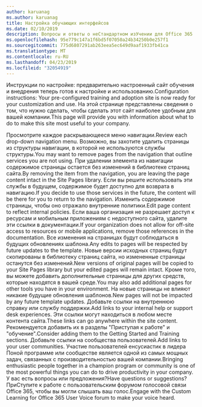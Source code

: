 ```yaml
---
author: karuanag
ms.author: karuanag
title: Настройка обучающих интерфейсов
ms.date: 02/10/2019
description: Вопросы и ответы о неСтандартном изУчении для Office 365
ms.openlocfilehash: 95e779c147a1f6bd5f07050a24b34250b0e257f1
ms.sourcegitcommit: 775d6807291ab263eea5ec649d9aaf1933fb41ca
ms.translationtype: MT
ms.contentlocale: ru-RU
ms.lasthandoff: 04/23/2019
ms.locfileid: "32054919"
---
```

<span data-ttu-id="6e288-103">Инструкции по настройке: предварительно настроенный сайт обучения и внедрения теперь готов к настройке и использованию.</span><span class="sxs-lookup"><span data-stu-id="6e288-103">Configuration instructions: Your pre-configured training and adoption site is now ready for your customization and use.</span></span> <span data-ttu-id="6e288-104">На этой странице представлены сведения о том, что нужно сделать, чтобы сделать этот сайт наиболее удобным для вашей компании.</span><span class="sxs-lookup"><span data-stu-id="6e288-104">This page will provide you with information about what to do to make this site most useful to your company.</span></span>

<span data-ttu-id="6e288-105">Просмотрите каждое раскрывающееся меню навигации.</span><span class="sxs-lookup"><span data-stu-id="6e288-105">Review each drop-down navigation menu.</span></span> <span data-ttu-id="6e288-106">Возможно, вы захотите удалить страницы из структуры навигации, в которой не используются службы структуры.</span><span class="sxs-lookup"><span data-stu-id="6e288-106">You may want to remove pages from the navigation that outline services you are not using.</span></span> <span data-ttu-id="6e288-107">При удалении элемента из навигации содержимое страницы остается без изменений в библиотеке страниц сайта.</span><span class="sxs-lookup"><span data-stu-id="6e288-107">By removing the item from the navigation, you are leaving the page content intact in the Site Pages library.</span></span> <span data-ttu-id="6e288-108">Если вы решите использовать эти службы в будущем, содержимое будет доступно для возврата в навигацию.</span><span class="sxs-lookup"><span data-stu-id="6e288-108">If you decide to use those services in the future, the content will be there for you to return to the navigation.</span></span> <span data-ttu-id="6e288-109">Изменить содержимое страницы, чтобы оно отражало внутренние политики.</span><span class="sxs-lookup"><span data-stu-id="6e288-109">Edit page content to reflect internal policies.</span></span> <span data-ttu-id="6e288-110">Если ваша организация не разрешает доступ к ресурсам и мобильным приложениям с недоступного сайта, удалите эти ссылки в документации.</span><span class="sxs-lookup"><span data-stu-id="6e288-110">If your organization does not allow for off-site access to resources or mobile applications, remove those references in the documentation.</span></span> <span data-ttu-id="6e288-111">Все изменения на страницах будут соблюдаться в будущих обновлениях шаблона.</span><span class="sxs-lookup"><span data-stu-id="6e288-111">Any edits to pages will be respected by future updates to the template.</span></span> <span data-ttu-id="6e288-112">Новые версии исходных страниц будут скопированы в библиотеку страниц сайта, но измененные страницы останутся без изменений.</span><span class="sxs-lookup"><span data-stu-id="6e288-112">New versions of original pages will be copied to your Site Pages library but your edited pages will remain intact.</span></span> <span data-ttu-id="6e288-113">Кроме того, вы можете добавить дополнительные страницы для других средств, которые находятся в вашей среде.</span><span class="sxs-lookup"><span data-stu-id="6e288-113">You may also add additional pages for other tools you have in your environment.</span></span> <span data-ttu-id="6e288-114">На новые страницы не влияют никакие будущие обновления шаблонов.</span><span class="sxs-lookup"><span data-stu-id="6e288-114">New pages will not be impacted by any future template updates.</span></span> <span data-ttu-id="6e288-115">Добавьте ссылки на внутреннюю справку или службу поддержки.</span><span class="sxs-lookup"><span data-stu-id="6e288-115">Add links to your internal help or support desk experiences.</span></span> <span data-ttu-id="6e288-116">Эти ссылки могут находиться в любом месте контента сайта.</span><span class="sxs-lookup"><span data-stu-id="6e288-116">These links can go anywhere within the site content.</span></span> <span data-ttu-id="6e288-117">Рекомендуется добавить их в разделы "Приступая к работе" и "обучение".</span><span class="sxs-lookup"><span data-stu-id="6e288-117">Consider adding them to the Getting Started and Training sections.</span></span> <span data-ttu-id="6e288-118">Добавьте ссылки на сообщества пользователей.</span><span class="sxs-lookup"><span data-stu-id="6e288-118">Add links to your user communities.</span></span> <span data-ttu-id="6e288-119">Участие пользователей енсусиастик в лидера Поной программе или сообществе является одной из самых мощных задач, связанных с производительностью вашей компании.</span><span class="sxs-lookup"><span data-stu-id="6e288-119">Bringing enthusiastic people together in a champion program or community is one of the most powerful things you can do to drive productivity in your company.</span></span>  
<span data-ttu-id="6e288-120">У вас есть вопросы или предложения?</span><span class="sxs-lookup"><span data-stu-id="6e288-120">Have questions or suggestions?</span></span> <span data-ttu-id="6e288-121">ПриСтупите к работе с пользовательским форумом голосовой связи Office 365, чтобы вы могли слышать ваш голос.</span><span class="sxs-lookup"><span data-stu-id="6e288-121">Engage with the Custom Learning for Office 365 User Voice forum to make your voice heard.</span></span> 